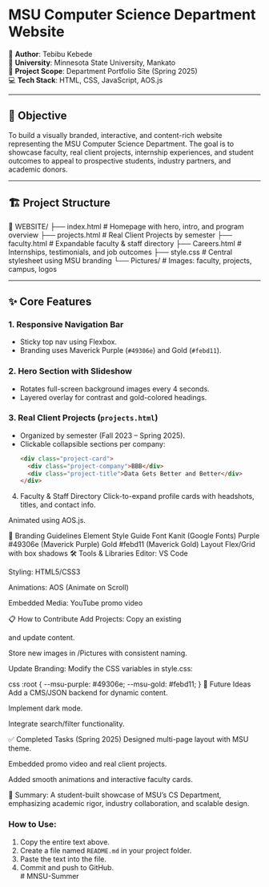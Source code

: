 # MSU Computer Science Department Website  

📄 **Author**: Tebibu Kebede  
🏫 **University**: Minnesota State University, Mankato  
🎯 **Project Scope**: Department Portfolio Site (Spring 2025)  
💻 **Tech Stack**: HTML, CSS, JavaScript, AOS.js  

---

## 🧭 Objective  
To build a visually branded, interactive, and content-rich website representing the MSU Computer Science Department. The goal is to showcase faculty, real client projects, internship experiences, and student outcomes to appeal to prospective students, industry partners, and academic donors.  

---

## 🏗️ Project Structure  
📁 WEBSITE/
├── index.html # Homepage with hero, intro, and program overview
├── projects.html # Real Client Projects by semester
├── faculty.html # Expandable faculty & staff directory
├── Careers.html # Internships, testimonials, and job outcomes
├── style.css # Central stylesheet using MSU branding
└── Pictures/ # Images: faculty, projects, campus, logos


---

## ✨ Core Features  

### 1. Responsive Navigation Bar  
- Sticky top nav using Flexbox.  
- Branding uses Maverick Purple (`#49306e`) and Gold (`#febd11`).  

### 2. Hero Section with Slideshow  
- Rotates full-screen background images every 4 seconds.  
- Layered overlay for contrast and gold-colored headings.  

### 3. Real Client Projects (`projects.html`)  
- Organized by semester (Fall 2023 – Spring 2025).  
- Clickable collapsible sections per company:  
  ```html
  <div class="project-card">
    <div class="project-company">BBB</div>
    <div class="project-title">Data Gets Better and Better</div>
  </div>
4. Faculty & Staff Directory
Click-to-expand profile cards with headshots, titles, and contact info.

Animated using AOS.js.

🎨 Branding Guidelines
Element	Style Guide
Font	Kanit (Google Fonts)
Purple	#49306e (Maverick Purple)
Gold	#febd11 (Maverick Gold)
Layout	Flex/Grid with box shadows
🛠️ Tools & Libraries
Editor: VS Code

Styling: HTML5/CSS3

Animations: AOS (Animate on Scroll)

Embedded Media: YouTube promo video

📋 How to Contribute
Add Projects:
Copy an existing <div class="semester-column"> and update content.

Store new images in /Pictures with consistent naming.

Update Branding:
Modify the CSS variables in style.css:

css
:root {
  --msu-purple: #49306e;
  --msu-gold: #febd11;
}
🔮 Future Ideas
Add a CMS/JSON backend for dynamic content.

Implement dark mode.

Integrate search/filter functionality.

✅ Completed Tasks (Spring 2025)
Designed multi-page layout with MSU theme.

Embedded promo video and real client projects.

Added smooth animations and interactive faculty cards.

📌 Summary: A student-built showcase of MSU’s CS Department, emphasizing academic rigor, industry collaboration, and scalable design.


### How to Use:  
1. Copy the entire text above.  
2. Create a file named `README.md` in your project folder.  
3. Paste the text into the file.  
4. Commit and push to GitHub.  
#   M N S U - S u m m e r  
 